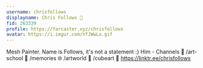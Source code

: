 ```yaml
---
username: chrisfollows
displayname: Chris Follows 🎩
fid: 263339
profile: https://farcaster.xyz/chrisfollows
avatar: https://i.imgur.com/YfJWwLo.gif
---
```


Mesh Painter. Name is Follows, it's not a statement :} Him - Channels 🎨 /art-school 🤔 /memories 🌐 /artworld 🧊 /cubeart
🔗 https://linktr.ee/chrisfollows
